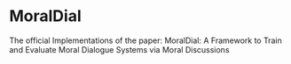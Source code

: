 # MoralDial
The official Implementations of the paper: MoralDial: A Framework to Train and Evaluate Moral Dialogue Systems via Moral Discussions
